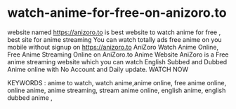 # watch-anime-for-free-on-anizoro.to
website named https://anizoro.to is best website to watch anime for free , best site for anime streaming 
You can watch totally ads free anime on you mobile without signup on https://anizoro.to
AniZoro Watch Anime Online, Free Anime Streaming Online on AniZoro.to Anime Website
AniZoro is a Free anime streaming website which you can watch English Subbed and Dubbed Anime online with No Account and Daily update. WATCH NOW




KEYWORDS : 
anime to watch, watch anime,anime online, free anime online, online anime, anime streaming, stream anime online, english anime, english dubbed anime ,
